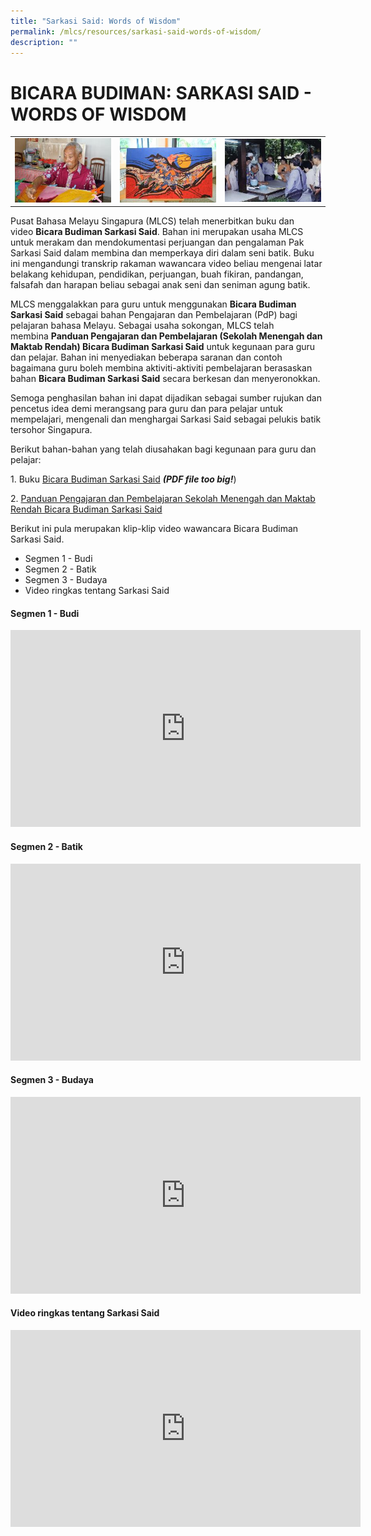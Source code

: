 ```yaml
---
title: "Sarkasi Said: Words of Wisdom"
permalink: /mlcs/resources/sarkasi-said-words-of-wisdom/
description: ""
---
```

BICARA BUDIMAN: SARKASI SAID - WORDS OF WISDOM
==============================================

|  |  |  |
| --- | --- | --- |
| ![Pak Sarkasi Said 1](/images/img_3197.jpeg) | ![Pak Sarkasi Said 2](/images/img_3260.jpeg) | ![Pak Sarkasi Said 3](/images/img_1755.jpeg) |

Pusat Bahasa Melayu Singapura (MLCS) telah menerbitkan buku dan video **Bicara Budiman Sarkasi Said**. Bahan ini merupakan usaha MLCS untuk merakam dan mendokumentasi perjuangan dan pengalaman Pak Sarkasi Said dalam membina dan memperkaya diri dalam seni batik. Buku ini mengandungi transkrip rakaman wawancara video beliau mengenai latar belakang kehidupan, pendidikan, perjuangan, buah fikiran, pandangan, falsafah dan harapan beliau sebagai anak seni dan seniman agung batik.

MLCS menggalakkan para guru untuk menggunakan **Bicara Budiman Sarkasi Said** sebagai bahan Pengajaran dan Pembelajaran (PdP) bagi pelajaran bahasa Melayu. Sebagai usaha sokongan, MLCS telah membina **Panduan Pengajaran dan Pembelajaran (Sekolah Menengah dan Maktab Rendah) Bicara Budiman Sarkasi Said** untuk kegunaan para guru dan pelajar. Bahan ini menyediakan beberapa saranan dan contoh bagaimana guru boleh membina aktiviti-aktiviti pembelajaran berasaskan bahan **Bicara Budiman Sarkasi Said** secara berkesan dan menyeronokkan.

Semoga penghasilan bahan ini dapat dijadikan sebagai sumber rujukan dan pencetus idea demi merangsang para guru dan para pelajar untuk mempelajari, mengenali dan menghargai Sarkasi Said sebagai pelukis batik tersohor Singapura.

Berikut bahan-bahan yang telah diusahakan bagi kegunaan para guru dan pelajar:

1\. Buku [Bicara Budiman Sarkasi Said](https://academyofsingaporeteachers-moe-edu-sg-admin.cwp.sg/docs/librariesprovider6/bicara-budiman-sarkasi-said/bicara-budiman-sarkasi-said-(mlcs).pdf) ***(PDF file too big!***)

2. [Panduan Pengajaran dan Pembelajaran Sekolah Menengah dan Maktab Rendah Bicara Budiman Sarkasi Said](/files/bicara-budiman-sarkasi-said_-bahan-pengajaran-dan-pembelajaran-(men-jc)_final.pdf)

Berikut ini pula merupakan klip-klip video wawancara Bicara Budiman Sarkasi Said.

*   Segmen 1 - Budi
*   Segmen 2 - Batik
*   Segmen 3 - Budaya
*   Video ringkas tentang Sarkasi Said


#### Segmen 1 - Budi 

<iframe width="560" height="315" src="https://www.youtube.com/embed/uDXUYbcaR08" title="YouTube video player" frameborder="0" allow="accelerometer; autoplay; clipboard-write; encrypted-media; gyroscope; picture-in-picture" allowfullscreen></iframe>

#### Segmen 2 - Batik 

<iframe width="560" height="315" src="https://www.youtube.com/embed/b9-yPANMNYM" title="YouTube video player" frameborder="0" allow="accelerometer; autoplay; clipboard-write; encrypted-media; gyroscope; picture-in-picture" allowfullscreen></iframe>

#### Segmen 3 - Budaya

<iframe width="560" height="315" src="https://www.youtube.com/embed/onrezfg9jT4" title="YouTube video player" frameborder="0" allow="accelerometer; autoplay; clipboard-write; encrypted-media; gyroscope; picture-in-picture" allowfullscreen></iframe>

#### Video ringkas tentang Sarkasi Said

<iframe width="560" height="315" src="https://www.youtube.com/embed/dMygmpGDAlw" title="YouTube video player" frameborder="0" allow="accelerometer; autoplay; clipboard-write; encrypted-media; gyroscope; picture-in-picture" allowfullscreen></iframe>